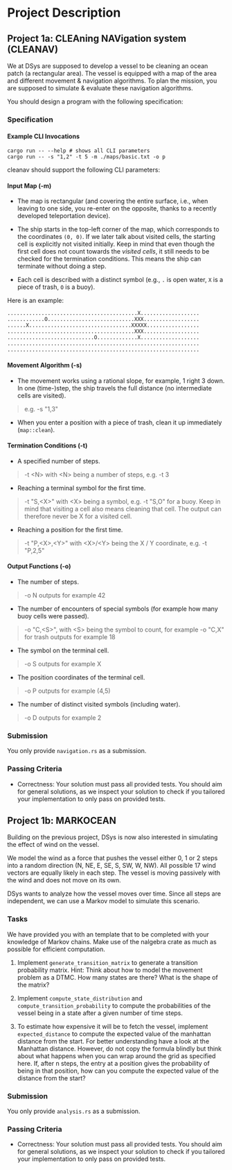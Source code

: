 # Project Description

## Project 1a: CLEAning NAVigation system (CLEANAV)
We at DSys are supposed to develop a vessel to be cleaning an ocean patch (a rectangular area). The vessel is equipped with a map of the area and different movement & navigation algorithms. To plan the mission, you are supposed to simulate & evaluate these navigation algorithms.

You should design a program with the following specification:

### Specification
#### Example CLI Invocations
```
cargo run -- --help # shows all CLI parameters
cargo run -- -s "1,2" -t 5 -m ./maps/basic.txt -o p
```
cleanav should support the following CLI parameters:

#### Input Map (-m)
- The map is rectangular (and covering the entire surface, i.e., when leaving to one side, you re-enter on the opposite, thanks to a recently developed teleportation device). 

- The ship starts in the top-left corner of the map, which corresponds to the coordinates `(0, 0)`. If we later talk about visited cells, the starting cell is explicitly not visited initially. Keep in mind that even though the first cell does not count towards the _visited cells_, it still needs to be checked for the termination conditions. This means the ship can terminate without doing a step.

- Each cell is described with a distinct symbol (e.g., `.` is open water, `X` is a piece of trash, `O` is a buoy).

Here is an example:
```
..........................................X...................
............O............................XXX..................
......X.................................XXXXX.................
.........................................XXX..................
............................O.............X...................
..............................................................
..............................................................
```

#### Movement Algorithm (-s)
- The movement works using a rational slope, for example, 1 right 3 down. In one (time-)step, the ship travels the full distance (no intermediate cells are visited).
> e.g. -s "1,3"

- When you enter a position with a piece of trash, clean it up immediately (`map::clean`).

#### Termination Conditions (-t)
- A specified number of steps.
> -t \<N> with \<N> being a number of steps, e.g. -t 3

- Reaching a terminal symbol for the first time.
> -t "S,\<X>" with \<X> being a symbol, e.g. -t "S,O" for a buoy. Keep in mind that visiting a cell also means cleaning that cell. The output can therefore never be X for a visited cell.

- Reaching a position for the first time.
> -t "P,\<X>,\<Y>" with \<X>/\<Y> being the X / Y coordinate, e.g. -t "P,2,5"

#### Output Functions (-o)

- The number of steps.
> -o N outputs for example 42

- The number of encounters of special symbols (for example how many buoy cells were passed).
> -o "C,\<S>", with \<S> being the symbol to count, for example -o "C,X" for trash outputs for example 18

- The symbol on the terminal cell.
> -o S outputs for example X

- The position coordinates of the terminal cell.
> -o P outputs for example (4,5)

- The number of distinct visited symbols (including water).
> -o D outputs for example 2

### Submission
You only provide `navigation.rs` as a submission.

### Passing Criteria
- Correctness: Your solution must pass all provided tests. You should aim for general solutions, as we inspect your solution to check if you tailored your implementation to only pass on provided tests.

## Project 1b: MARKOCEAN
Building on the previous project, DSys is now also interested in simulating the effect of wind on the vessel.

We model the wind as a force that pushes the vessel either 0, 1 or 2 steps into a random direction (N, NE, E, SE, S, SW, W, NW). All possible 17 wind vectors are equally likely in each step. The vessel is moving passively with the wind and does not move on its own.

DSys wants to analyze how the vessel moves over time. Since all steps are independent, we can use a Markov model to simulate this scenario.

### Tasks
We have provided you with an template that to be completed with your knowledge of Markov chains. Make use of the nalgebra crate as much as possible for efficient computation.

1. Implement `generate_transition_matrix` to generate a transition probability matrix. Hint: Think about how to model the movement problem as a DTMC. How many states are there? What is the shape of the matrix?

2. Implement `compute_state_distribution` and `compute_transition_probability` to compute the probabilities of the vessel being in a state after a given number of time steps.

3. To estimate how expensive it will be to fetch the vessel, implement `expected_distance` to compute the expected value of the manhattan distance from the start.
For better understanding have a look at the Manhattan distance. However, do not copy the formula blindly but think about what happens when you can wrap around the grid as specified here.
If, after n steps, the entry at a position gives the probability of being in that position, how can you compute the expected value of the distance from the start?

### Submission
You only provide `analysis.rs` as a submission.

### Passing Criteria
- Correctness: Your solution must pass all provided tests. You should aim for general solutions, as we inspect your solution to check if you tailored your implementation to only pass on provided tests.